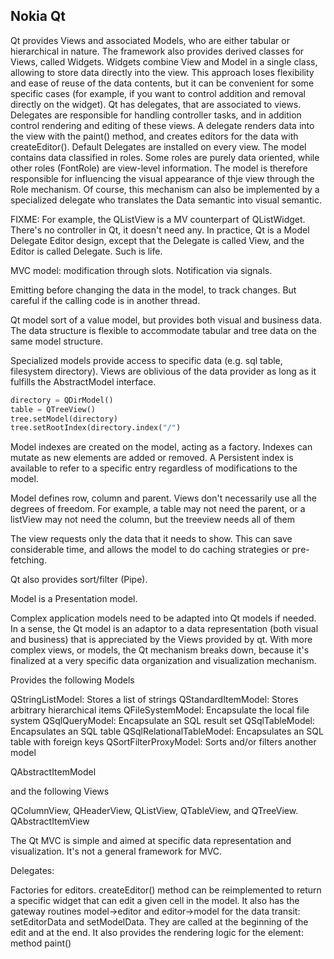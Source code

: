 Nokia Qt
--------

Qt provides Views and associated Models, who are either tabular or hierarchical
in nature.  The framework also provides derived classes for Views, called
Widgets. Widgets combine View and Model in a single class, allowing to store
data directly into the view. This approach loses flexibility and ease of reuse
of the data contents, but it can be convenient for some specific cases (for
example, if you want to control addition and removal directly on the widget).
Qt has delegates, that are associated to views. Delegates are responsible for
handling controller tasks, and in addition control rendering and editing of
these views. A delegate renders data into the view with the paint() method, and
creates editors for the data with createEditor(). Default Delegates are
installed on every view.  The model contains data classified in roles. Some
roles are purely data oriented, while other roles (FontRole) are view-level
information. The model is therefore responsible for influencing the visual
appearance of thje view through the Role mechanism. Of course, this mechanism
can also be implemented by a specialized delegate who translates the Data
semantic into visual semantic.

FIXME: For example, the QListView is a MV counterpart of QListWidget.
There's no controller in Qt, it doesn't need any. In practice, Qt is a
Model Delegate Editor design, except that the Delegate is called View, and
the Editor is called Delegate. Such is life.

MVC model: modification through slots. Notification via signals.

Emitting before changing the data in the model, to track changes. But careful
if the calling code is in another thread.

Qt model sort of a value model, but provides both visual and business data.
The data structure is flexible to accommodate tabular and tree data on the same model
structure.

Specialized models provide access to specific data (e.g. sql table, filesystem directory).
Views are oblivious of the data provider as long as it fulfills the AbstractModel interface.

```python
directory = QDirModel()
table = QTreeView()
tree.setModel(directory)
tree.setRootIndex(directory.index("/")
```


Model indexes are created on the model, acting as a factory. Indexes can mutate as new elements
are added or removed. A Persistent index is available to refer to a specific entry regardless
of modifications to the model.

Model defines row, column and parent. Views don't necessarily use all the degrees of freedom.
For example, a table may not need the parent, or a listView may not need the column, but the
treeview needs all of them


The view requests only the data that it needs to show. This can save considerable time,
and allows the model to do caching strategies or pre-fetching.


Qt also provides sort/filter (Pipe).

Model is a Presentation model.

Complex application models need to be adapted into Qt models if needed.
In a sense, the Qt model is an adaptor to a data representation (both visual and
business) that is appreciated by the Views provided by qt.
With more complex views, or models, the Qt mechanism breaks down, because it's
finalized at a very specific data organization and visualization mechanism.

Provides the following Models


QStringListModel: Stores a list of strings
QStandardItemModel: Stores arbitrary hierarchical items
QFileSystemModel:  Encapsulate the local file system
QSqlQueryModel: Encapsulate an SQL result set
QSqlTableModel: Encapsulates an SQL table
QSqlRelationalTableModel: Encapsulates an SQL table with foreign keys
QSortFilterProxyModel: Sorts and/or filters another model

QAbstractItemModel

and the following Views

QColumnView, QHeaderView, QListView, QTableView, and QTreeView.
QAbstractItemView

The Qt MVC is simple and aimed at specific data representation and
visualization. It's not a general framework for MVC.


Delegates:

Factories for editors. createEditor() method can be reimplemented to return
a specific widget that can edit a given cell in the model.
It also has the gateway routines model->editor and editor->model for the data
transit: setEditorData and setModelData. They are called at the beginning of the edit
and at the end.
It also provides the rendering logic for the element: method paint()


